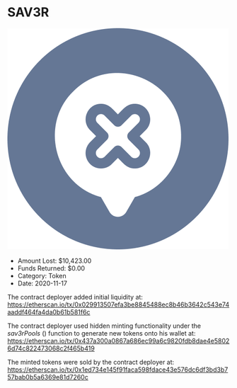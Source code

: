 # SAV3R
![SAV3R](/rektimages/SAV3R.png)
- Amount Lost: $10,423.00
- Funds Returned: $0.00
- Category: Token
- Date: 2020-11-17

The contract deployer added initial liquidity at:  
https://etherscan.io/tx/0x029913507efa3be8845488ec8b46b3642c543e74aaddf464fa4da0b61b581f6c  
  
The contract deployer used hidden minting functionality under the _sav3rPools_ () function to generate new tokens onto his wallet at:  
https://etherscan.io/tx/0x437a300a0867a686ec99a6c9820fdb8dae4e58026d74c822473068c2f465b419  
  
The minted tokens were sold by the contract deployer at:  
https://etherscan.io/tx/0x1ed734e145f91faca598fdace43e576dc6df3bd3b757bab0b5a6369e81d7260c



